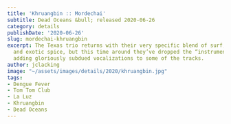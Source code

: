 ```yaml
---
title: 'Khruangbin :: Mordechai'
subtitle: Dead Oceans &bull; released 2020-06-26
category: details
publishDate: '2020-06-26'
slug: mordechai-khruangbin
excerpt: The Texas trio returns with their very specific blend of surf, psychedelia,
  and exotic spice, but this time around they’ve dropped the “instrumental” part by
  adding gloriously subdued vocalizations to some of the tracks.
author: jclacking
image: "~/assets/images/details/2020/khruangbin.jpg"
tags:
- Dengue Fever
- Tom Tom Club
- La Luz
- Khruangbin
- Dead Oceans
---
```


